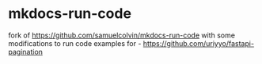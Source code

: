 # mkdocs-run-code

fork of https://github.com/samuelcolvin/mkdocs-run-code with some modifications to run code examples for - https://github.com/uriyyo/fastapi-pagination
